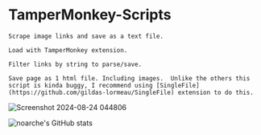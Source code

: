 # TamperMonkey-Scripts

    Scrape image links and save as a text file. 

    Load with TamperMonkey extension. 

    Filter links by string to parse/save.

    Save page as 1 html file. Including images.  Unlike the others this script is kinda buggy, I recommend using [SingleFile](https://github.com/gildas-lormeau/SingleFile) extension to do this. 
![Screenshot 2024-08-24 044806](https://github.com/user-attachments/assets/0da58551-66b0-4e48-98b6-d21dd481eace)


![noarche's GitHub stats](https://github-readme-stats.vercel.app/api?username=noarche&show_icons=true&theme=transparent)

